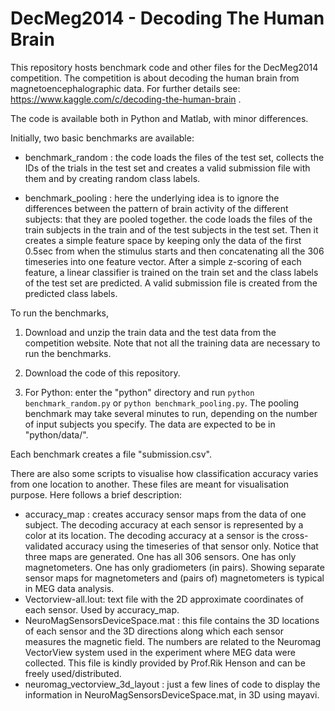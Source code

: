 DecMeg2014 - Decoding The Human Brain
=====================================

This repository hosts benchmark code and other files for the DecMeg2014 competition. The competition is about decoding the human brain from magnetoencephalographic data. For further details see: https://www.kaggle.com/c/decoding-the-human-brain .

The code is available both in Python and Matlab, with minor differences.

Initially, two basic benchmarks are available:

* benchmark_random : the code loads the files of the test set, collects the IDs of the trials in the test set and creates a valid submission file with them and by creating random class labels.

* benchmark_pooling : here the underlying idea is to ignore the differences between the pattern of brain activity of the different subjects: that they are pooled together. the code loads the files of the train subjects in the train and of the test subjects in the test set. Then it creates a simple feature space by keeping only the data of the first 0.5sec from when the stimulus starts and then concatenating all the 306 timeseries into one feature vector. After a simple z-scoring of each feature, a linear classifier is trained on the train set and the class labels of the test set are predicted. A valid submission file is created from the predicted class labels.

To run the benchmarks,

1. Download and unzip the train data and the test data from the competition website. Note that not all the training data are necessary to run the benchmarks.

2. Download the code of this repository.

3. For Python: enter the "python" directory and run `python benchmark_random.py` or `python benchmark_pooling.py`. The pooling benchmark may take several minutes to run, depending on the number of input subjects you specify. The data are expected to be in "python/data/".

Each benchmark creates a file "submission.csv".

There are also some scripts to visualise how classification accuracy varies from one location to another. These files are meant for visualisation purpose. Here follows a brief description:

* accuracy_map : creates accuracy sensor maps from the data of one subject. The decoding accuracy at each sensor is represented by a color at its location. The decoding accuracy at a sensor is the cross-validated accuracy using the timeseries of that sensor only. Notice that three maps are generated. One has all 306 sensors. One has only magnetometers. One has only gradiometers (in pairs). Showing separate sensor maps for magnetometers and (pairs of) magnetometers is typical in MEG data analysis.
* Vectorview-all.lout: text file with the 2D approximate coordinates of each sensor. Used by accuracy_map.
* NeuroMagSensorsDeviceSpace.mat : this file contains the 3D locations of each sensor and the 3D directions along which each sensor measures the magnetic field. The numbers are related to the Neuromag VectorView system used in the experiment where MEG data were collected. This file is kindly provided by Prof.Rik Henson and can be freely used/distributed.
* neuromag_vectorview_3d_layout : just a few lines of code to display the information in NeuroMagSensorsDeviceSpace.mat, in 3D using mayavi.
